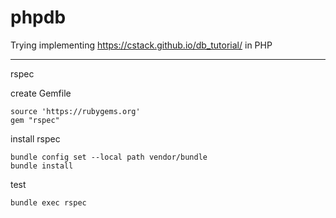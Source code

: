 # phpdb

Trying implementing https://cstack.github.io/db_tutorial/ in PHP

* * *

rspec

create Gemfile
		
	source 'https://rubygems.org'
	gem "rspec"

install rspec
	
	bundle config set --local path vendor/bundle
	bundle install

test
	
	bundle exec rspec
